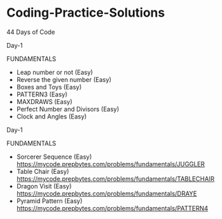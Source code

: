 # Coding-Practice-Solutions

44 Days of Code

Day-1 

FUNDAMENTALS

* Leap number or not (Easy)
* Reverse the given number (Easy)
* Boxes and Toys (Easy)
* PATTERN3 (Easy)
* MAXDRAWS (Easy)
* Perfect Number and Divisors (Easy)
* Clock and Angles (Easy)

Day-1 

FUNDAMENTALS

* Sorcerer Sequence (Easy)  https://mycode.prepbytes.com/problems/fundamentals/JUGGLER
* Table Chair (Easy) https://mycode.prepbytes.com/problems/fundamentals/TABLECHAIR
* Dragon Visit (Easy) https://mycode.prepbytes.com/problems/fundamentals/DRAYE
* Pyramid Pattern (Easy) https://mycode.prepbytes.com/problems/fundamentals/PATTERN4
